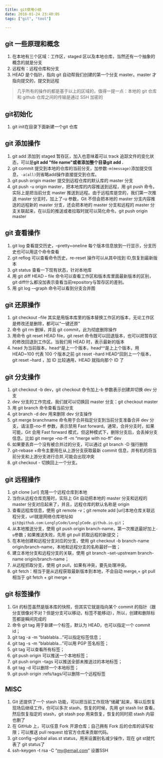 ```yaml
--- 
title: git使用小结
date: 2016-01-24 23:40:05
tags: ["git", "tool"]

---
```

<!-- toc -->

## git 一些原理和概念

 1. 在本地有三个区域：工作区，staged 区以及本地仓库，当然还有一个抽象的概念的就是分支
 2. 远程有：远程仓库和分支
 3. HEAD 是个指针，指向 git 自动帮我们创建的第一个分支 master。master 才指向提交的，提交到远程
> 几乎所有的操作的都是基于以上的区域的，值得一提一点：本地的 git 仓库和 github 仓库之间的传输是通过 SSH 加密的

<!--more-->

## git初始化
1. git init在目录下面新建一个git 仓库

## git 添加操作
 1. git add 添加到 staged 暂存区，加入也意味着可以 track 追踪文件的变化状态，可以是**git add "file name"**或者添加整个目录**git add .**
 2. git commit 提交到本地的仓库的当前分支，加参数`-m(message)`添加提交信息，`-a(all)`则省略add操作直接提交到仓库。
 3. git push origin master 提交到远程仓库的默认库的 master 分支
 4. git push -u origin master，把本地库的内容推送到远程，用 git push 命令，实际上是把当前分支 master 推送到远程。由于远程库是空的，我们第一次推送 master 分支时，加上了-u 参数，Git 不但会把本地的 master 分支内容推送的远程新的 master 分支，还会把本地的 master 分支和远程的 master 分支关联起来，在以后的推送或者拉取时就可以简化命令。git push origin master

## git 查看操作

1. git log 查看提交历史，–pretty=oneline 每个版本信息放到一行显示，分支历史也可以用这个命令查看
2. git reflog 可以查看命令历史，re-reset 操作可以从其中找到 ID,恢复到最新版本
3. git status 查看一下现有状态，针对本地库
4. 用 git diff HEAD – file 命令可以查看工作区和版本库里面最新版本的区别，git diff什么都没加表示查看当前repository与暂存区的差别。
5. 用 git log -–graph 命令可以看到分支合并图

## git 还原操作

1. git checkout –file 其实是用版本库里的版本替换工作区的版本，无论工作区是修改还是删除，都可以“一键还原”
2. 命令 git rm 删掉，并且 git commit，此为彻底删除操作
3. 用命令 git reset HEAD file，git reset 命令既可以回退版本，也可以把暂存区的修改回退到工作区。当我们用 HEAD 时，表示最新的版本
4. head 为当前版本，head^是上一个版本，head^^是上上个版本，用 HEAD~100 代表 100 个版本之前 git reset –hard HEAD^回到上一个版本，git reset –hard <ID>，加 ID 比较通用，HEAD 就指向那个 ID 了

## git 分支操作

1. git checkout -b dev，git checkout 命令加上-b 参数表示创建并切换 dev 分支
2. dev 分支的工作完成，我们就可以切换回 master 分支：git checkout master
3. 用 git branch 命令查看当前分支
4. git branch -d dev 用来删除 dev 分支操作
5. git merge branchname 命令用于合并指定分支到当前分支准备合并 dev 分支，请注意–no-ff 参数，表示禁用 Fast forward。通常，合并分支时，如果可能，Git 会用 Fast forward 模式，但这种模式下，删除分支后，会丢掉分支信息。比如 git merge –no-ff -m “merge with no-ff” dev
6. 如果要丢弃一个没有被合并过的分支，可以通过 git branch -D <name>强行删除
7. git-rebase +命令主要用在从上游分支获取最新 commit 信息，并有机的将当前分支和上游分支进行合并,可能会出现冲突
8. git checkout - 切换回上一个分支。

## git 远程操作

1. git clone [url] 克隆一个远程仓库到本地
2. 当你从远程仓库克隆时，实际上 Git 自动把本地的 master 分支和远程的 master 分支对应起来了，并且，远程仓库的默认名称是 origin
3. 查看远程库信息，使用 git remote -v；git remote add [url]本地仓库关联远程分支，url就是网络仓库地址如`git@github.com:LonglyCode/LonglyCode.github.io.git`；
4. 从本地推送分支，使用 git push origin branch-name，第一次推送最好加上`-u`参数；如果推送失败，先用 git pull 抓取远程的新提交；
5. 在本地创建和远程分支对应的分支，使用 git checkout -b branch-name origin/branch-name，本地和远程分支的名称最好一致；
6. 建立本地分支和远程分支的关联，使用 git branch –set-upstream branch-name origin/branch-name；
7. 从远程抓取分支，使用 git pull，如果有冲突，要先处理冲突。
8. git fetch：相当于是从远程获取最新版本到本地，不会自动 merge,= git pull 相当于 git fetch + git merge =

## git 标签操作

1. Git 的标签虽然是版本库的快照，但其实它就是指向某个 commit 的指针（跟分支很像对不对？但是分支可以移动，标签不能移动），所以，创建和删除标签都是瞬间完成的
2. 命令 git tag <name>用于新建一个标签，默认为 HEAD，也可以指定一个 commit id；
3. git tag -a <tagname> -m “blablabla…”可以指定标签信息；
4. git tag -s <tagname> -m “blablabla…”可以用 PGP 签名标签；
5. git tag 可以查看所有标签；
6. git push origin <tagname>可以推送一个本地标签；
7. git push origin –tags 可以推送全部未推送过的本地标签；
8. git tag -d <tagname>可以删除一个本地标签；
9. git push origin :refs/tags/<tagname>可以删除一个远程标签

## MISC

1. Git 还提供了一个 stash 功能，可以把当前工作现场“储藏”起来，等以后恢复现场后继续工作，你可以多次 stash，恢复的时候，先用 git stash list 查看，然后恢复指定的 stash，git stash pop 用来恢复，恢复的同时把 stash 内容也删了
2. 在 GitHub 上，可以任意 Fork 开源仓库；自己拥有 Fork 后的仓库的读写权限；可以推送 pull request 给官方仓库来贡献代码。
3. git config –global alias.st status，用来设置别名减少操作，现在 git st就代表了 git status了
4. ssh-keygen -t rsa -C “my@email.com” 设置SSH
